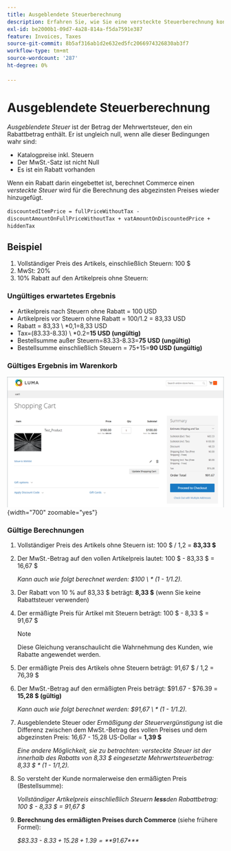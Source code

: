 ```yaml
---
title: Ausgeblendete Steuerberechnung
description: Erfahren Sie, wie Sie eine versteckte Steuerberechnung konfigurieren können, wenn ein Rabatt eingebettet ist.
exl-id: be2000b1-09d7-4a28-814a-f5da7591e387
feature: Invoices, Taxes
source-git-commit: 8b5af316ab1d2e632ed5fc2066974326830ab3f7
workflow-type: tm+mt
source-wordcount: '287'
ht-degree: 0%

---
```


# Ausgeblendete Steuerberechnung

_Ausgeblendete Steuer_ ist der Betrag der Mehrwertsteuer, den ein Rabattbetrag enthält. Er ist ungleich null, wenn alle dieser Bedingungen wahr sind:

- Katalogpreise inkl. Steuern
- Der MwSt.-Satz ist nicht Null
- Es ist ein Rabatt vorhanden

Wenn ein Rabatt darin eingebettet ist, berechnet Commerce einen _versteckte Steuer_ wird für die Berechnung des abgezinsten Preises wieder hinzugefügt.

`discountedItemPrice = fullPriceWithoutTax - discountAmountOnFullPriceWithoutTax + vatAmountOnDiscountedPrice + hiddenTax`

## Beispiel

1. Vollständiger Preis des Artikels, einschließlich Steuern: 100 $
1. MwSt: 20%
1. 10% Rabatt auf den Artikelpreis ohne Steuern:

### Ungültiges erwartetes Ergebnis

- Artikelpreis nach Steuern ohne Rabatt = 100 USD
- Artikelpreis vor Steuern ohne Rabatt = 100/1.2 = 83,33 USD
- Rabatt = 83,33 \ *0,1=8,33 USD
- Tax=(83.33-8.33) \ *0.2=**15 USD (ungültig)**
- Bestellsumme außer Steuern=83.33-8.33=**75 USD (ungültig)**
- Bestellsumme einschließlich Steuern = 75+15=**90 USD (ungültig)**

### Gültiges Ergebnis im Warenkorb

![Ausgeblendete Steuerberechnung im Warenkorb](./assets/hidden-tax.png){width="700" zoomable="yes"}

### Gültige Berechnungen

1. Vollständiger Preis des Artikels ohne Steuern ist: 100 $ / 1,2 = **83,33 $**

1. Der MwSt.-Betrag auf den vollen Artikelpreis lautet: 100 $ - 83,33 $ = 16,67 $

   _Kann auch wie folgt berechnet werden: $100 \ * (1 - 1/1.2)._

1. Der Rabatt von 10 % auf 83,33 $ beträgt: **8,33 $** (wenn Sie keine Rabattsteuer verwenden)

1. Der ermäßigte Preis für Artikel mit Steuern beträgt: 100 $ - 8,33 $ = 91,67 $

   >[!NOTE]
   >
   >Diese Gleichung veranschaulicht die Wahrnehmung des Kunden, wie Rabatte angewendet werden.

1. Der ermäßigte Preis des Artikels ohne Steuern beträgt: 91,67 $ / 1,2 = 76,39 $

1. Der MwSt.-Betrag auf den ermäßigten Preis beträgt: $91.67 - $76.39 = **15,28 $ (gültig)**

   _Kann auch wie folgt berechnet werden: $91,67 \ * (1 - 1/1.2)._

1. Ausgeblendete Steuer oder _Ermäßigung der Steuervergünstigung_ ist die Differenz zwischen dem MwSt.-Betrag des vollen Preises und dem abgezinsten Preis: 16,67 - 15,28 US-Dollar = **1,39 $**

   _Eine andere Möglichkeit, sie zu betrachten: versteckte Steuer ist der innerhalb des Rabatts von 8,33 $ eingesetzte Mehrwertsteuerbetrag: 8,33 $ \* (1 - 1/1,2)._

1. So versteht der Kunde normalerweise den ermäßigten Preis (Bestellsumme):

   _Vollständiger Artikelpreis einschließlich Steuern **less**den Rabattbetrag: 100 $ - 8,33 $ = 91,67 $_

1. **Berechnung des ermäßigten Preises durch Commerce** (siehe frühere Formel):

   _$83.33 - $8.33 + 15.28 + 1.39 =**$91.67***_
